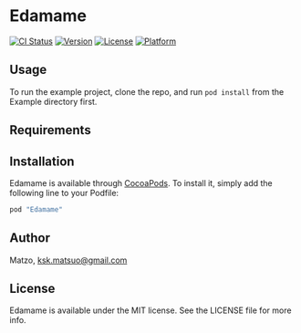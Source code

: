 # Edamame

[![CI Status](http://img.shields.io/travis/Matzo/Edamame.svg?style=flat)](https://travis-ci.org/Matzo/Edamame)
[![Version](https://img.shields.io/cocoapods/v/Edamame.svg?style=flat)](http://cocoapods.org/pods/Edamame)
[![License](https://img.shields.io/cocoapods/l/Edamame.svg?style=flat)](http://cocoapods.org/pods/Edamame)
[![Platform](https://img.shields.io/cocoapods/p/Edamame.svg?style=flat)](http://cocoapods.org/pods/Edamame)

## Usage

To run the example project, clone the repo, and run `pod install` from the Example directory first.

## Requirements

## Installation

Edamame is available through [CocoaPods](http://cocoapods.org). To install
it, simply add the following line to your Podfile:

```ruby
pod "Edamame"
```

## Author

Matzo, ksk.matsuo@gmail.com

## License

Edamame is available under the MIT license. See the LICENSE file for more info.
